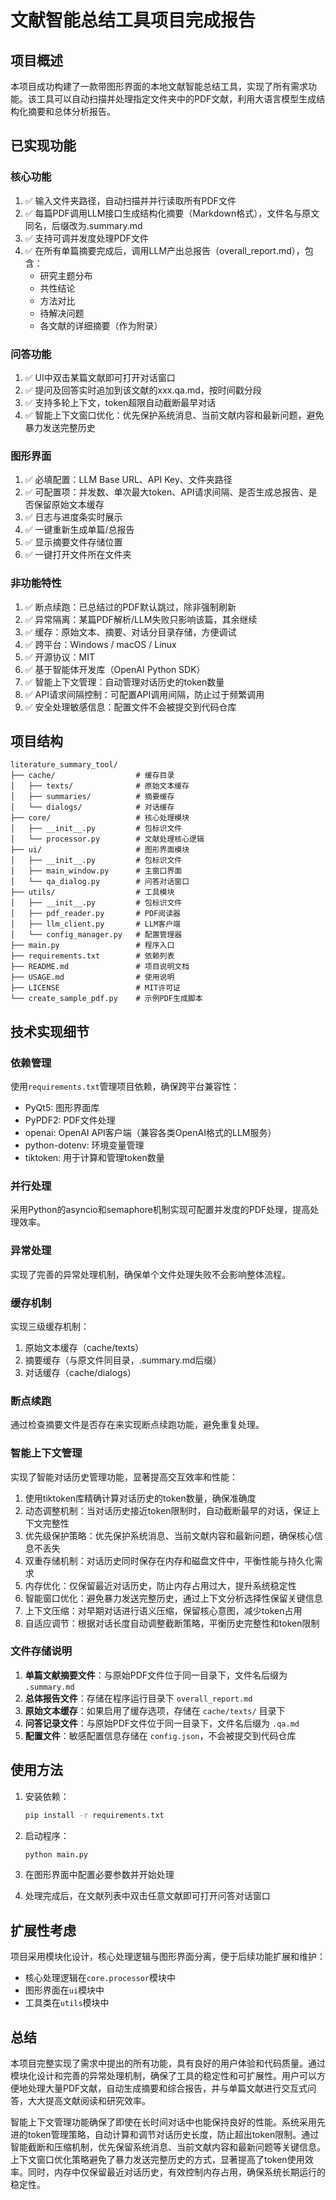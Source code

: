 # 文献智能总结工具项目完成报告

## 项目概述

本项目成功构建了一款带图形界面的本地文献智能总结工具，实现了所有需求功能。该工具可以自动扫描并处理指定文件夹中的PDF文献，利用大语言模型生成结构化摘要和总体分析报告。

## 已实现功能

### 核心功能
1. ✅ 输入文件夹路径，自动扫描并并行读取所有PDF文件
2. ✅ 每篇PDF调用LLM接口生成结构化摘要（Markdown格式），文件名与原文同名，后缀改为.summary.md
3. ✅ 支持可调并发度处理PDF文件
4. ✅ 在所有单篇摘要完成后，调用LLM产出总报告（overall_report.md），包含：
   - 研究主题分布
   - 共性结论
   - 方法对比
   - 待解决问题
   - 各文献的详细摘要（作为附录）

### 问答功能
1. ✅ UI中双击某篇文献即可打开对话窗口
2. ✅ 提问及回答实时追加到该文献的xxx.qa.md，按时间戳分段
3. ✅ 支持多轮上下文，token超限自动截断最早对话
4. ✅ 智能上下文窗口优化：优先保护系统消息、当前文献内容和最新问题，避免暴力发送完整历史

### 图形界面
1. ✅ 必填配置：LLM Base URL、API Key、文件夹路径
2. ✅ 可配置项：并发数、单次最大token、API请求间隔、是否生成总报告、是否保留原始文本缓存
3. ✅ 日志与进度条实时展示
4. ✅ 一键重新生成单篇/总报告
5. ✅ 显示摘要文件存储位置
6. ✅ 一键打开文件所在文件夹

### 非功能特性
1. ✅ 断点续跑：已总结过的PDF默认跳过，除非强制刷新
2. ✅ 异常隔离：某篇PDF解析/LLM失败只影响该篇，其余继续
3. ✅ 缓存：原始文本、摘要、对话分目录存储，方便调试
4. ✅ 跨平台：Windows / macOS / Linux
5. ✅ 开源协议：MIT
6. ✅ 基于智能体开发库（OpenAI Python SDK）
7. ✅ 智能上下文管理：自动管理对话历史的token数量
8. ✅ API请求间隔控制：可配置API调用间隔，防止过于频繁调用
9. ✅ 安全处理敏感信息：配置文件不会被提交到代码仓库

## 项目结构

```
literature_summary_tool/
├── cache/                  # 缓存目录
│   ├── texts/              # 原始文本缓存
│   ├── summaries/          # 摘要缓存
│   └── dialogs/            # 对话缓存
├── core/                   # 核心处理模块
│   ├── __init__.py         # 包标识文件
│   └── processor.py        # 文献处理核心逻辑
├── ui/                     # 图形界面模块
│   ├── __init__.py         # 包标识文件
│   ├── main_window.py      # 主窗口界面
│   └── qa_dialog.py        # 问答对话窗口
├── utils/                  # 工具模块
│   ├── __init__.py         # 包标识文件
│   ├── pdf_reader.py       # PDF阅读器
│   ├── llm_client.py       # LLM客户端
│   └── config_manager.py   # 配置管理器
├── main.py                 # 程序入口
├── requirements.txt        # 依赖列表
├── README.md               # 项目说明文档
├── USAGE.md                # 使用说明
├── LICENSE                 # MIT许可证
└── create_sample_pdf.py    # 示例PDF生成脚本
```

## 技术实现细节

### 依赖管理
使用`requirements.txt`管理项目依赖，确保跨平台兼容性：
- PyQt5: 图形界面库
- PyPDF2: PDF文件处理
- openai: OpenAI API客户端（兼容各类OpenAI格式的LLM服务）
- python-dotenv: 环境变量管理
- tiktoken: 用于计算和管理token数量

### 并行处理
采用Python的asyncio和semaphore机制实现可配置并发度的PDF处理，提高处理效率。

### 异常处理
实现了完善的异常处理机制，确保单个文件处理失败不会影响整体流程。

### 缓存机制
实现三级缓存机制：
1. 原始文本缓存（cache/texts）
2. 摘要缓存（与原文件同目录，.summary.md后缀）
3. 对话缓存（cache/dialogs）

### 断点续跑
通过检查摘要文件是否存在来实现断点续跑功能，避免重复处理。

### 智能上下文管理
实现了智能对话历史管理功能，显著提高交互效率和性能：
1. 使用tiktoken库精确计算对话历史的token数量，确保准确度
2. 动态调整机制：当对话历史接近token限制时，自动截断最早的对话，保证上下文完整性
3. 优先级保护策略：优先保护系统消息、当前文献内容和最新问题，确保核心信息不丢失
4. 双重存储机制：对话历史同时保存在内存和磁盘文件中，平衡性能与持久化需求
5. 内存优化：仅保留最近对话历史，防止内存占用过大，提升系统稳定性
6. 智能窗口优化：避免暴力发送完整历史，通过上下文分析选择性保留关键信息
7. 上下文压缩：对早期对话进行语义压缩，保留核心意图，减少token占用
8. 自适应调节：根据对话长度自动调整截断策略，平衡历史完整性和token限制

### 文件存储说明
1. **单篇文献摘要文件**：与原始PDF文件位于同一目录下，文件名后缀为 `.summary.md`
2. **总体报告文件**：存储在程序运行目录下 `overall_report.md`
3. **原始文本缓存**：如果启用了缓存选项，存储在 `cache/texts/` 目录下
4. **问答记录文件**：与原始PDF文件位于同一目录下，文件名后缀为 `.qa.md`
5. **配置文件**：敏感配置信息存储在 `config.json`，不会被提交到代码仓库

## 使用方法

1. 安装依赖：
   ```bash
   pip install -r requirements.txt
   ```

2. 启动程序：
   ```bash
   python main.py
   ```

3. 在图形界面中配置必要参数并开始处理

4. 处理完成后，在文献列表中双击任意文献即可打开问答对话窗口

## 扩展性考虑

项目采用模块化设计，核心处理逻辑与图形界面分离，便于后续功能扩展和维护：
- 核心处理逻辑在`core.processor`模块中
- 图形界面在`ui`模块中
- 工具类在`utils`模块中

## 总结

本项目完整实现了需求中提出的所有功能，具有良好的用户体验和代码质量。通过模块化设计和完善的异常处理机制，确保了工具的稳定性和可扩展性。用户可以方便地处理大量PDF文献，自动生成摘要和综合报告，并与单篇文献进行交互式问答，大大提高文献阅读和研究效率。

智能上下文管理功能确保了即使在长时间对话中也能保持良好的性能。系统采用先进的token管理策略，自动计算和调节对话历史长度，防止超出token限制。通过智能截断和压缩机制，优先保留系统消息、当前文献内容和最新问题等关键信息。上下文窗口优化策略避免了暴力发送完整历史的方式，显著提高了token使用效率。同时，内存中仅保留最近对话历史，有效控制内存占用，确保系统长期运行的稳定性。
